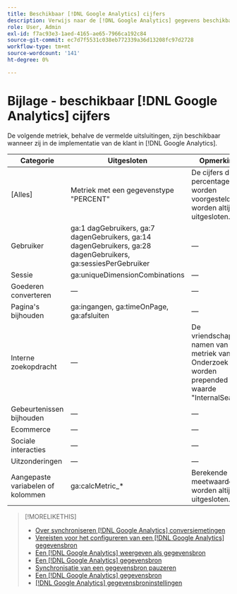 ```yaml
---
title: Beschikbaar [!DNL Google Analytics] cijfers
description: Verwijs naar de [!DNL Google Analytics] gegevens beschikbaar voor gegevensbronnen.
role: User, Admin
exl-id: f7ac93e3-1aed-4165-ae65-7966ca192c84
source-git-commit: ec7d7f5531c038eb772339a36d13208fc97d2728
workflow-type: tm+mt
source-wordcount: '141'
ht-degree: 0%

---
```


# Bijlage - beschikbaar [!DNL Google Analytics] cijfers

De volgende metriek, behalve de vermelde uitsluitingen, zijn beschikbaar wanneer zij in de implementatie van de klant in [!DNL Google Analytics].

<!-- Notes as FYI to self:
>[!NOTE]
>
>* For some of these metrics, [!DNL Google] assigns the friendly name, and the name is consistent. For some metrics, the advertiser assigns the friendly name in [!DNL Google Analytics], and the name has a dynamic value.
>* Some metrics are assigned at the property level, and others are assigned at the view level.
-->

| Categorie | Uitgesloten | Opmerkingen |
| ---- | ---- | ---- |
| \[Alles\] | Metriek met een gegevenstype &quot;PERCENT&quot; | De cijfers die als percentage worden voorgesteld worden altijd uitgesloten. |
| Gebruiker | ga:1 dagGebruikers, ga:7 dagenGebruikers, ga:14 dagenGebruikers, ga:28 dagenGebruikers, ga:sessiesPerGebruiker | — |
| Sessie | ga:uniqueDimensionCombinations | — |
| Goederen converteren | — | — |
| Pagina&#39;s bijhouden | ga:ingangen, ga:timeOnPage, ga:afsluiten | — |
| Interne zoekopdracht | — | De vriendschappelijke namen van alle metriek van Intern Onderzoek worden prepended met de waarde &quot;InternalSearch: &quot; |
| Gebeurtenissen bijhouden | — | — |
| Ecommerce | — | — |
| Sociale interacties | — | — |
| Uitzonderingen | — | — |
| Aangepaste variabelen of kolommen | ga:calcMetric_* | Berekende meetwaarden worden altijd uitgesloten. |

>[!MORELIKETHIS]
>
>* [Over synchroniseren [!DNL Google Analytics] conversiemetingen](data-source-about.md)
>* [Vereisten voor het configureren van een [!DNL Google Analytics] gegevensbron](data-source-prerequisites.md)
>* [Een [!DNL Google Analytics] weergeven als gegevensbron](data-source-configure.md)
>* [Een [!DNL Google Analytics] gegevensbron](data-source-edit.md)
>* [Synchronisatie van een gegevensbron pauzeren](data-source-pause.md)
>* [Een [!DNL Google Analytics] gegevensbron](data-source-reauthenticate.md)
>* [[!DNL Google Analytics] gegevensbroninstellingen](data-source-settings.md)
